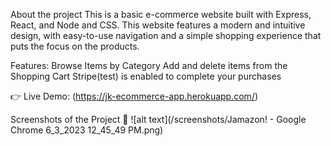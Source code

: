 About the project
This is a basic e-commerce website built with Express, React, and Node and CSS. This website features a modern and intuitive design, with easy-to-use navigation 
and a simple shopping experience that puts the focus on the products.

Features:
Browse Items by Category
Add and delete items from the Shopping Cart
Stripe(test) is enabled to complete your purchases


👉 Live Demo: (https://jk-ecommerce-app.herokuapp.com/)

Screenshots of the Project 📸
![alt text](/screenshots/Jamazon! - Google Chrome 6_3_2023 12_45_49 PM.png)

